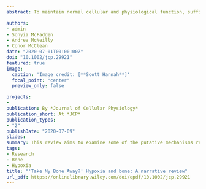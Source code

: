 ```yaml
---
abstract: To maintain normal cellular and physiological function, sufficient oxygen is required. Recently, evidence has suggested that hypoxia, either pathological or environmental, may influence bone health. It appears that bone cells are distinctly responsive to hypoxic stimuli; for better or worse, this is still yet to be elucidated. Hypoxia has been shown to offer potentially therapeutic effects for bone by inducing an osteogenic–angiogenic response, although, others have noted excessive osteoclastic bone resorption instead. Much evidence suggests that the hypoxic-inducible pathway is integral in mediating the changes in bone metabolism. Furthermore, many factors associated with hypoxia including changes in energy metabolism, acid–base balance and the increased generation of reactive oxygen species, are known to influence bone metabolism. This review aims to examine some of the putative mechanisms responsible for hypoxic-induced alterations of bone metabolism, with regard to osteoclasts and osteoblasts, both positive and negative.

authors:
- admin
- Sonyia McFadden
- Andrea McNeilly
- Conor McClean
date: "2020-07-01T00:00:00Z"
doi: "10.1002/jcp.29921"
featured: true
image:
  caption: 'Image credit: [**Scott Hannah**]'
  focal_point: "center"
  preview_only: false

projects:
-
publication: By *Journal of Cellular Physiology*
publication_short: At *JCP*
publication_types:
- "2"
publishDate: "2020-07-09"
slides:
summary: This review aims to examine some of the putative mechanisms responsible for hypoxic-induced alterations of bone metabolism, with regard to osteoclasts and osteoblasts, both positive and negative.
tags:
- Research
- Bone
- Hypoxia
title: "'Take My Bone Away?' Hypoxia and bone: A narrative review"
url_pdf: https://onlinelibrary.wiley.com/doi/epdf/10.1002/jcp.29921
---
```



